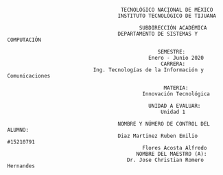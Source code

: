                                          TECNOLÓGICO NACIONAL DE MÉXICO
                                        INSTITUTO TECNOLÓGICO DE TIJUANA

                                               SUBDIRECCIÓN ACADÉMICA
                                        DEPARTAMENTO DE SISTEMAS Y COMPUTACIÓN

                                                     SEMESTRE: 
                                                  Enero - Junio 2020
                                                      CARRERA: 
                                Ing. Tecnologías de la Información y Comunicaciones

                                                       MATERIA:
                                                Innovación Tecnológica

                                                  UNIDAD A EVALUAR:
                                                      Unidad 1

                                        NOMBRE Y NÚMERO DE CONTROL DEL ALUMNO:
                                        Diaz Martinez Ruben Emilio #15210791
                                                Flores Acosta Alfredo
                                              NOMBRE DEL MAESTRO (A):
                                           Dr. Jose Christian Romero Hernandes 

